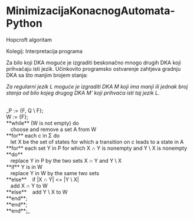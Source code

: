 # MinimizacijaKonacnogAutomata-Python
Hopcroft algoritam

Kolegij: Interpretacija programa

Za bilo koji DKA moguće je izgraditi beskonačno mnogo drugih DKA koji prihvaćaju isti jezik. Učinkovito programsko ostvarenje zahtjeva gradnju DKA sa što manjim brojem stanja:

_Za regularni jezik L moguće je izgraditi DKA M koji ima manji ili jednak broj stanja od bilo kojeg drugog DKA M' koji prihvaća isti taj jezik L._

<br />
_P := {F, Q \ F};<br />
W := {F};<br />
**while** (W is not empty) do<br />
           &nbsp;&nbsp; choose and remove a set A from W <br />
     **for** each c in Σ do <br />
            &nbsp;&nbsp; let X be the set of states for which a transition on c leads to a state in A <br />
          **for** each set Y in P for which X ∩ Y is nonempty and Y \ X is nonempty **do** <br />
                      &nbsp;&nbsp;   replace Y in P by the two sets X ∩ Y and Y \ X <br />
               **if** Y is in W <br />
                      &nbsp;&nbsp;   replace Y in W by the same two sets <br />
               **else**
                  &nbsp;&nbsp;  if |X ∩ Y| <= |Y \ X| <br />
                   &nbsp;&nbsp;      add X ∩ Y to W <br />
                    **else**
                    &nbsp;&nbsp;     add Y \ X to W <br />
          **end**;<br />
     **end**;<br />
**end**;_<br />

